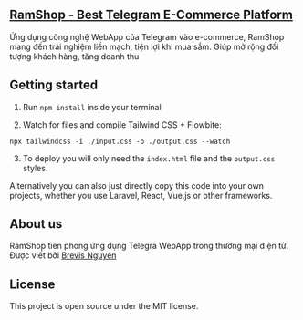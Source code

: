 ## [RamShop - Best Telegram E-Commerce Platform](https://ramshop.brevisnguyen.com/)

Ứng dụng công nghệ WebApp của Telegram vào e-commerce, RamShop mang đến trải nghiệm liền mạch, tiện lợi khi mua sắm.
Giúp mở rộng đối tượng khách hàng, tăng doanh thu

## Getting started

1. Run `npm install` inside your terminal

2. Watch for files and compile Tailwind CSS + Flowbite:

```
npx tailwindcss -i ./input.css -o ./output.css --watch
```

3. To deploy you will only need the `index.html` file and the `output.css` styles.

Alternatively you can also just directly copy this code into your own projects, whether you use Laravel, React, Vue.js or other frameworks.

## About us

RamShop tiên phong ứng dụng Telegra WebApp trong thương mại điện tử. Được viết bởi [Brevis Nguyen](https://brevisnguyen.com)

## License

This project is open source under the MIT license.
